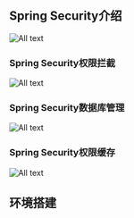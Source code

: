 ## Spring Security介绍

![All text](http://ww1.sinaimg.cn/large/dc05ba18gy1fl2zvfaj26j21120hy0tv.jpg)

### Spring Security权限拦截

![All text](http://ww1.sinaimg.cn/large/dc05ba18gy1fl30a70s6zj213o0wg108.jpg)

### Spring Security数据库管理

![All text](http://ww1.sinaimg.cn/large/dc05ba18gy1fl30irjbr1j21vc0zgwvd.jpg)

### Spring Security权限缓存

![All text](http://ww1.sinaimg.cn/large/dc05ba18gy1fl30n3zl8xj21lk0v8gy9.jpg)

## 环境搭建
